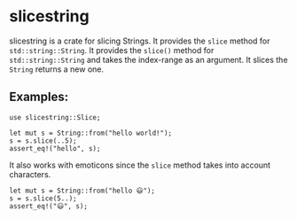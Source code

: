 # slicestring

slicestring is a crate for slicing Strings.
It provides the `slice` method for `std::string::String`.
It provides the `slice()` method for `std::string::String` and takes the index-range as an argument.
It slices the `String` returns a new one.

## Examples:

```
use slicestring::Slice;

let mut s = String::from("hello world!");
s = s.slice(..5);
assert_eq!("hello", s);
```

It also works with emoticons since the `slice` method takes into account characters.

```
let mut s = String::from("hello 😃");
s = s.slice(5..);
assert_eq!("😃", s);
```
